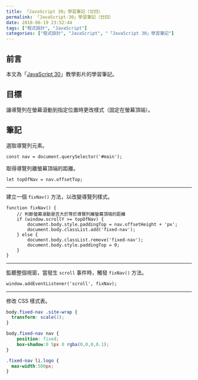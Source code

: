 ```yaml
---
title: 「JavaScript 30」學習筆記（廿四）
permalink: 「JavaScript-30」學習筆記（廿四）
date: 2018-06-19 23:52:44
tags: ["程式設計", "JavaScript"]
categories: ["程式設計", "JavaScript", "「JavaScript 30」學習筆記"]
---
```


## 前言

本文為「[JavaScript 30](https://javascript30.com/)」教學影片的學習筆記。

## 目標

讓導覽列在螢幕滾動到指定位置時更改樣式（固定在螢幕頂端）。

## 筆記

選取導覽列元素。

```JS
const nav = document.querySelector('#main');
```

取得導覽列離螢幕頂端的距離。

```JS
let topOfNav = nav.offsetTop;
```

---

建立一個 `fixNav()` 方法，以改變導覽列樣式。

```JS
function fixNav() {
    // 判斷螢幕滾動是否大於等於導覽列離螢幕頂端的距離
    if (window.scrollY >= topOfNav) {
        document.body.style.paddingTop = nav.offsetHeight + 'px';
        document.body.classList.add('fixed-nav');
    } else {
        document.body.classList.remove('fixed-nav');
        document.body.style.paddingTop = 0;
    }
}
```

---

監聽整個視窗，當發生 `scroll` 事件時，觸發 `fixNav()` 方法。

```JS
window.addEventListener('scroll', fixNav);
```

---

修改 CSS 樣式表。

```CSS
body.fixed-nav .site-wrap {
  transform: scale(1);
}

body.fixed-nav nav {
    position: fixed;
    box-shadow:0 5px 0 rgba(0,0,0,0.1);
}

.fixed-nav li.logo {
  max-width:500px;
}
```
